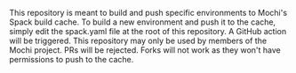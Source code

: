 This repository is meant to build and push specific
environments to Mochi's Spack build cache. To build a new
environment and push it to the cache, simply edit the spack.yaml
file at the root of this repository. A GitHub action will be triggered.
This repository may only be used by members of the Mochi project.
PRs will be rejected. Forks will not work as they won't have
permissions to push to the cache.
